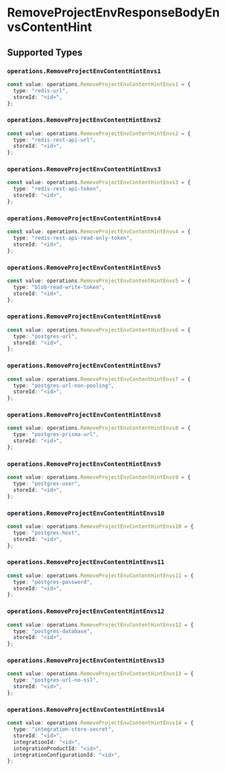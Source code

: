# RemoveProjectEnvResponseBodyEnvsContentHint


## Supported Types

### `operations.RemoveProjectEnvContentHintEnvs1`

```typescript
const value: operations.RemoveProjectEnvContentHintEnvs1 = {
  type: "redis-url",
  storeId: "<id>",
};
```

### `operations.RemoveProjectEnvContentHintEnvs2`

```typescript
const value: operations.RemoveProjectEnvContentHintEnvs2 = {
  type: "redis-rest-api-url",
  storeId: "<id>",
};
```

### `operations.RemoveProjectEnvContentHintEnvs3`

```typescript
const value: operations.RemoveProjectEnvContentHintEnvs3 = {
  type: "redis-rest-api-token",
  storeId: "<id>",
};
```

### `operations.RemoveProjectEnvContentHintEnvs4`

```typescript
const value: operations.RemoveProjectEnvContentHintEnvs4 = {
  type: "redis-rest-api-read-only-token",
  storeId: "<id>",
};
```

### `operations.RemoveProjectEnvContentHintEnvs5`

```typescript
const value: operations.RemoveProjectEnvContentHintEnvs5 = {
  type: "blob-read-write-token",
  storeId: "<id>",
};
```

### `operations.RemoveProjectEnvContentHintEnvs6`

```typescript
const value: operations.RemoveProjectEnvContentHintEnvs6 = {
  type: "postgres-url",
  storeId: "<id>",
};
```

### `operations.RemoveProjectEnvContentHintEnvs7`

```typescript
const value: operations.RemoveProjectEnvContentHintEnvs7 = {
  type: "postgres-url-non-pooling",
  storeId: "<id>",
};
```

### `operations.RemoveProjectEnvContentHintEnvs8`

```typescript
const value: operations.RemoveProjectEnvContentHintEnvs8 = {
  type: "postgres-prisma-url",
  storeId: "<id>",
};
```

### `operations.RemoveProjectEnvContentHintEnvs9`

```typescript
const value: operations.RemoveProjectEnvContentHintEnvs9 = {
  type: "postgres-user",
  storeId: "<id>",
};
```

### `operations.RemoveProjectEnvContentHintEnvs10`

```typescript
const value: operations.RemoveProjectEnvContentHintEnvs10 = {
  type: "postgres-host",
  storeId: "<id>",
};
```

### `operations.RemoveProjectEnvContentHintEnvs11`

```typescript
const value: operations.RemoveProjectEnvContentHintEnvs11 = {
  type: "postgres-password",
  storeId: "<id>",
};
```

### `operations.RemoveProjectEnvContentHintEnvs12`

```typescript
const value: operations.RemoveProjectEnvContentHintEnvs12 = {
  type: "postgres-database",
  storeId: "<id>",
};
```

### `operations.RemoveProjectEnvContentHintEnvs13`

```typescript
const value: operations.RemoveProjectEnvContentHintEnvs13 = {
  type: "postgres-url-no-ssl",
  storeId: "<id>",
};
```

### `operations.RemoveProjectEnvContentHintEnvs14`

```typescript
const value: operations.RemoveProjectEnvContentHintEnvs14 = {
  type: "integration-store-secret",
  storeId: "<id>",
  integrationId: "<id>",
  integrationProductId: "<id>",
  integrationConfigurationId: "<id>",
};
```

